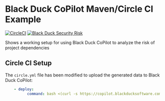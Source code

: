 # Black Duck CoPilot Maven/Circle CI Example

[![CircleCI](https://img.shields.io/circleci/project/github/BlackDuckCoPilot/example-maven-circle/master.svg)](https://circleci.com/gh/BlackDuckCoPilot/example-maven-circle) [![Black Duck Security Risk](https://copilot.blackducksoftware.com/github/repos/BlackDuckCoPilot/example-maven-circle/branches/master/badge-risk.svg)](https://copilot.blackducksoftware.com/github/repos/BlackDuckCoPilot/example-maven-circle/branches/master)

Shows a working setup for using Black Duck CoPilot to analyze the risk of project dependencies

## Circle CI Setup

The `circle.yml` file has been modified to upload the generated data to Black Duck CoPilot:

```yaml
    - deploy:
          command: bash <(curl -s https://copilot.blackducksoftware.com/ci/circle2/scripts/upload)
```
